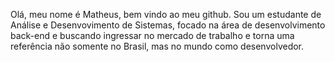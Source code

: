Olá, meu nome é Matheus, bem vindo ao meu github. 
Sou um estudante de Análise e Desenvovimento de Sistemas, focado na área de desenvolvimento back-end e buscando ingressar
no mercado de trabalho e torna uma referência não somente no Brasil, mas no mundo como desenvolvedor.

